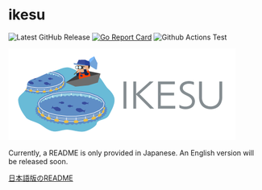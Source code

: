 # ikesu
![Latest GitHub Release](https://img.shields.io/github/release/tukaelu/ikesu.svg)
[![Go Report Card](https://goreportcard.com/badge/tukaelu/ikesu)](https://goreportcard.com/report/tukaelu/ikesu)
![Github Actions Test](https://github.com/tukaelu/ikesu/actions/workflows/ci.yml/badge.svg?branch=main)

![](./images/ikesu-logo.png)

Currently, a README is only provided in Japanese. An English version will be released soon.

[日本語版のREADME](README-ja.md)